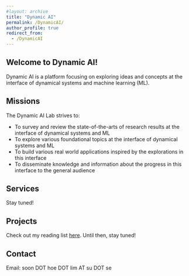 ```yaml
---
#layout: archive
title: "Dynamic AI"
permalink: /DynamicAI/
author_profile: true
redirect_from:
  - /DynamicAI
---
```


## Welcome to Dynamic AI!
Dynamic AI is a platform focusing on exploring ideas and concepts at the interface of dynamical systems and machine learning (ML). 
<br>

## Missions
The Dynamic AI Lab strives to:
- To survey and review the state-of-the-arts of research results at the interface of dynamical systems and ML 
- To explore various foundational topics at the interface of dynamical systems and ML 
- To build various real world applications inspired by the explorations in this interface
- To disseminate knowledge and information about the progress in this interface to the general audience 

## Services
Stay tuned!
<br>

## Projects 
Check out my reading list [here](https://shoelim.github.io/DSxML/). Until then, stay tuned!
<br>

## Contact 
Email: soon DOT hoe DOT lim AT su DOT se
